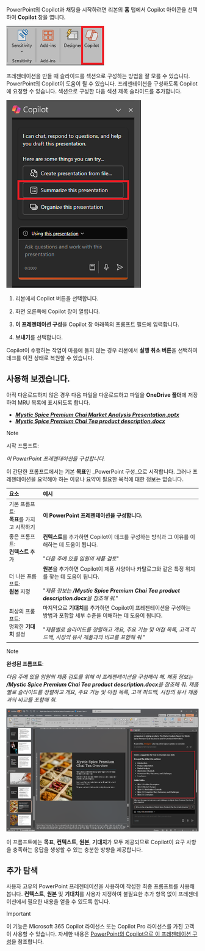 PowerPoint의 Copilot과 채팅을 시작하려면 리본의 **홈** 탭에서 Copilot 아이콘을 선택하여 **Copilot** 창을 엽니다.

![PowerPoint 리본 메뉴의 Copilot 아이콘을 보여주는 스크린샷.](../media/copilot-ribbon-powerpoint.png)

프레젠테이션을 만들 때 슬라이드를 섹션으로 구성하는 방법을 잘 모를 수 있습니다. PowerPoint의 Copilot이 도움이 될 수 있습니다. 프레젠테이션을 구성하도록 Copilot에 요청할 수 있습니다. 섹션으로 구성한 다음 섹션 제목 슬라이드를 추가합니다. 

![PowerPoint의 Copilot 패널을 처음 열 때의 스크린샷.](../media/copilot-pane-powerpoint.png)

1. 리본에서 Copilot 버튼을 선택합니다.

1. 화면 오른쪽에 Copilot 창이 열립니다.

1. **이 프레젠테이션 구성**을 Copilot 창 아래쪽의 프롬프트 필드에 입력합니다.

1. **보내기**를 선택합니다.

Copilot이 수행하는 작업이 마음에 들지 않는 경우 리본에서 **실행 취소 버튼**을 선택하여 데크를 이전 상태로 복원할 수 있습니다. 

## 사용해 보겠습니다.

아직 다운로드하지 않은 경우 다음 파일을 다운로드하고 파일을 **OneDrive 폴더**에 저장하여 MRU 목록에 표시되도록 합니다.

- **_[Mystic Spice Premium Chai Market Analysis Presentation.pptx](https://go.microsoft.com/fwlink/?linkid=2268768)_**
- **_[Mystic Spice Premium Chai Tea product description.docx](https://go.microsoft.com/fwlink/?linkid=2268929)_**

> [!NOTE]
> 시작 프롬프트:
>
> _이 PowerPoint 프레젠테이션을 구성합니다._

이 간단한 프롬프트에서는 기본 **목표**인 _PowerPoint 구성_으로 시작합니다. 그러나 프레젠테이션을 요약해야 하는 이유나 요약이 필요한 목적에 대한 정보는 없습니다.

| 요소 | 예시 |
| :------ | :------- |
| 기본 프롬프트: <br>**목표**를 가지고 시작하기 | **이 PowerPoint 프레젠테이션을 구성합니다.** |
| 좋은 프롬프트: <br>**컨텍스트** 추가 | **컨텍스트**를 추가하면 Copilot이 데크를 구성하는 방식과 그 이유를 이해하는 데 도움이 됩니다.<br><br>"_다음 주에 있을 임원의 제품 검토_" |
| 더 나은 프롬프트: <br>**원본** 지정 | **원본**을 추가하면 Copilot이 제품 사양이나 카탈로그와 같은 특정 위치를 찾는 데 도움이 됩니다.<br><br>"_제품 정보는 **/Mystic Spice Premium Chai Tea product description.docx**을 참조해 줘._" |
| 최상의 프롬프트: <br>명확한 **기대치** 설정 | 마지막으로 **기대치**를 추가하면 Copilot이 프레젠테이션을 구성하는 방법과 포함할 세부 수준을 이해하는 데 도움이 됩니다.<br><br>"_제품별로 슬라이드를 정렬하고 개요, 주요 기능 및 이점 목록, 고객 피드백, 시장의 유사 제품과의 비교를 포함해 줘._" |

> [!NOTE]
> **완성된 프롬프트**:
>
> _다음 주에 있을 임원의 제품 검토를 위해 이 프레젠테이션을 구성해야 해. 제품 정보는 **/Mystic Spice Premium Chai Tea product description.docx**을 참조해 줘. 제품별로 슬라이드를 정렬하고 개요, 주요 기능 및 이점 목록, 고객 피드백, 시장의 유사 제품과의 비교를 포함해 줘_.

[![작성된 프롬프트 결과를 PowerPoint의 Copilot을 사용하여 샘플 프레젠테이션과 비교한 스크린샷.](../media/copilot-organize-results-powerpoint.png)](../media/copilot-organize-results-powerpoint.png#lightbox)

이 프롬프트에는 **목표**, **컨텍스트**, **원본**, **기대치**가 모두 제공되므로 Copilot이 요구 사항을 충족하는 응답을 생성할 수 있는 충분한 방향을 제공합니다.

## 추가 탐색

사용자 고유의 PowerPoint 프레젠테이션을 사용하여 작성한 최종 프롬프트를 사용해 봅니다. **컨텍스트**, **원본** 및 **기대치**를 사용자 지정하여 불필요한 추가 항목 없이 프레젠테이션에서 필요한 내용을 얻을 수 있도록 합니다.

> [!IMPORTANT]
> 이 기능은 Microsoft 365 Copilot 라이선스 또는 Copilot Pro 라이선스를 가진 고객이 사용할 수 있습니다. 자세한 내용은 [PowerPoint의 Copilot으로 이 프레젠테이션 구성](https://support.microsoft.com/office/organize-this-presentation-with-copilot-in-powerpoint-a207eea3-7a56-4225-88f1-54dd37cdcf6a)을 참조합니다.